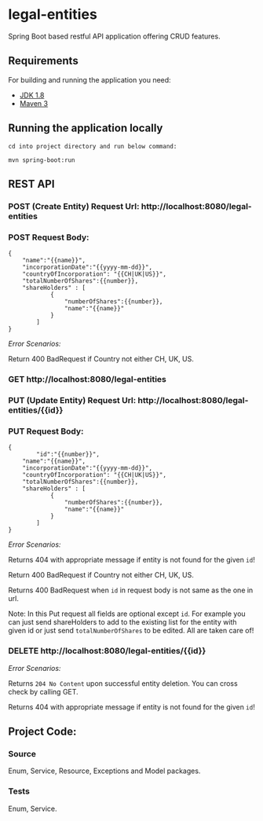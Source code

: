 # legal-entities

Spring Boot based restful API application offering CRUD features.

## Requirements

For building and running the application you need:

- [JDK 1.8](http://www.oracle.com/technetwork/java/javase/downloads/jdk8-downloads-2133151.html)
- [Maven 3](https://maven.apache.org)

## Running the application locally

```shell
cd into project directory and run below command: 

mvn spring-boot:run
```

## REST API

### POST (Create Entity) Request Url: http://localhost:8080/legal-entities
### POST Request Body:

```shell
{
	"name":"{{name}}",
	"incorporationDate":"{{yyyy-mm-dd}}",
	"countryOfIncorporation": "{{CH|UK|US}}",
	"totalNumberOfShares":{{number}},
	"shareHolders" : [
			{
				"numberOfShares":{{number}},
				"name":"{{name}}"
			}
		]
}

``` 

*Error Scenarios:*

Return 400 BadRequest if Country not either CH, UK, US.

### GET http://localhost:8080/legal-entities 

### PUT (Update Entity) Request Url: http://localhost:8080/legal-entities/{{id}}
### PUT Request Body:

```shell
{
        "id":"{{number}}",
	"name":"{{name}}",
	"incorporationDate":"{{yyyy-mm-dd}}",
	"countryOfIncorporation": "{{CH|UK|US}}",
	"totalNumberOfShares":{{number}},
	"shareHolders" : [
			{
				"numberOfShares":{{number}},
				"name":"{{name}}"
			}
		]
}

``` 

*Error Scenarios:*

Returns 404 with appropriate message if entity is not found for the given `id`! 

Return 400 BadRequest if Country not either CH, UK, US.

Returns 400 BadRequest when `id` in request body is not same as the one in url.


Note: In this Put request all fields are optional except `id`. For example you can just send shareHolders to add to the existing list for the entity with given id or just send `totalNumberOfShares` to be edited. All are taken care of!


### DELETE http://localhost:8080/legal-entities/{{id}}

*Error Scenarios:*

Returns `204 No Content` upon successful entity deletion. You can cross check by calling GET.

Returns 404 with appropriate message if entity is not found for the given `id`!


## Project Code:

### Source

Enum, Service, Resource, Exceptions and Model packages.

### Tests

Enum, Service.

